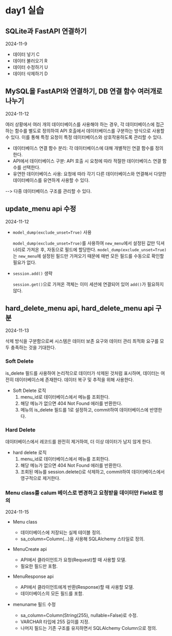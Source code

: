 # day1 실습

## SQLite과 FastAPI 연결하기 
2024-11-9
- 데이터 넣기 C
- 데이터 불러오기 R
- 데이터 수정하기 U
- 데이터 삭제하기 D

## MySQL을 FastAPI와 연결하기, DB 연결 함수 여러개로 나누기
2024-11-12

여러 상황에서 여러 개의 데이터베이스를 사용해야 하는 경우, 각 데이터베이스에 접근하는 함수를 별도로 정의하여 API 호출에서 데이터베이스를 구분하는 방식으로 사용할 수 있다. 이를 통해 특정 요청이 특정 데이터베이스와 상호작용하도록 관리할 수 있다.
- 데이터베이스 연결 함수 분리: 각 데이터베이스에 대해 개별적인 연결 함수를 정의한다.
- API에서 데이터베이스 구분: API 호출 시 요청에 따라 적절한 데이터베이스 연결 함수를 선택한다.
- 유연한 데이터베이스 사용: 요청에 따라 각기 다른 데이터베이스와 연결해서 다양한 데이터베이스를 유연하게 사용할 수 있다. 

--> 다중 데이터베이스 구조를 관리할 수 있다.

## update_menu api 수정
2024-11-12

- `model_dump(exclude_unset=True)` 사용
    
    `model_dump(exclude_unset=True)`를 사용하여 `new_menu`에서 설정된 값만 딕셔너리로 가져온 후, 자동으로 필드에 할당한다. `model_dump(exclude_unset=True)`는 `new_menu`에 설정된 필드만 가져오기 때문에 매번 모든 필드를 수동으로 확인할 필요가 없다.
    
- `session.add()` 생략
    
    `session.get()`으로 가져온 객체는 이미 세션에 연결되어 있어 `add()`가 필요하지 않다.

## hard_delete_menu api, hard_delete_menu api 구분
2024-11-13

삭제 방식을 구분함으로써 시스템은 데이터 보존 요구와 데이터 관리 최적화 요구를 모두 충족하는 것을 기대한다.

### Soft Delete
 is_delete 필드를 사용하여 논리적으로 데이터가 삭제된 것처럼 표시하며, 데이터는 여전히 데이터베이스에 존재한다. 데이터 복구 및 추적을 위해 사용한다.

- Soft Delete 로직
    1. menu_id로 데이터베이스에서 메뉴를 조회한다.
    2. 해당 메뉴가 없으면 404 Not Found 에러를 반환한다.
    3. 메뉴의 is_delete 필드를 1로 설정하고, commit하여 데이터베이스에 반영한다.

### Hard Delete
데이터베이스에서 레코드를 완전히 제거하여, 더 이상 데이터가 남지 않게 한다.

- hard delete 로직
    1. menu_id로 데이터베이스에서 메뉴를 조회한다.
    2. 해당 메뉴가 없으면 404 Not Found 에러를 반환한다.
    3. 조회된 메뉴를 session.delete()로 삭제하고, commit하여 데이터베이스에서 영구적으로 제거한다.


### Menu class를 calum 베이스로 변경하고 요청받을 데이터만 Field로 정의
2024-11-15

- Menu class
    - 데이터베이스에 저장되는 실제 테이블 정의.
    - sa_column=Column(...)을 사용해 SQLAlchemy 스타일로 정의.

- MenuCreate api
    - API에서 클라이언트가 요청(Request)할 때 사용할 모델.
    - 필요한 필드만 포함.

- MenuResponse api
    - API에서 클라이언트에게 반환(Response)할 때 사용할 모델.
    - 데이터베이스의 모든 필드를 포함.

- menuname 필드 수정
    - sa_column=Column(String(255), nullable=False)로 수정.
    - VARCHAR 타입에 255 길이를 지정.
    - 나머지 필드는 기존 구조를 유지하면서 SQLAlchemy Column으로 정의.
